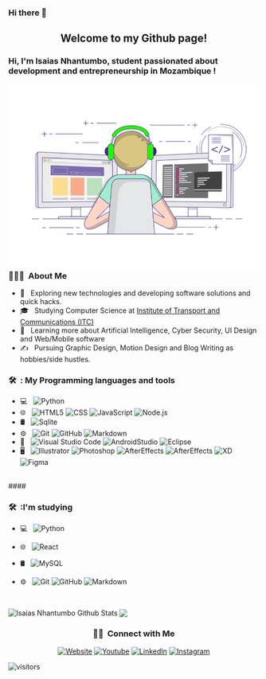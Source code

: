 ### Hi there 👋

<h2 align=center>Welcome to my Github page! </h2>

### Hi, I'm Isaias Nhantumbo, student passionated about development and entrepreneurship in Mozambique !

<img align="right" alt="GIF" src="https://raw.githubusercontent.com/devSouvik/devSouvik/master/gif3.gif" width="500"/>

<h3> 👨🏻‍💻 &nbsp;About Me </h3>

- 🤔 &nbsp; Exploring new technologies and developing software solutions and quick hacks.
- 🎓 &nbsp; Studying Computer Science at
  <a target_blank href="https://www.itc.ac.mz">Institute of Transport and Communications (ITC)</a>
- 🌱 &nbsp; Learning more about Artificial Intelligence, Cyber Security, UI Design and Web/Mobile software 
- ✍️ &nbsp; Pursuing Graphic Design, Motion Design and Blog Writing as hobbies/side hustles.

#### <h3> 🛠 &nbsp;: My Programming languages and tools</h3>

- 💻 &nbsp;
  ![Python](https://img.shields.io/badge/-Flutter-333333?style=flat&logo=flutter)
- 🌐 &nbsp;
  ![HTML5](https://img.shields.io/badge/-HTML5-333333?style=flat&logo=HTML5)
  ![CSS](https://img.shields.io/badge/-CSS-333333?style=flat&logo=CSS3&logoColor=1572B6)
  ![JavaScript](https://img.shields.io/badge/-JavaScript-333333?style=flat&logo=javascript)
  ![Node.js](https://img.shields.io/badge/-Node.js-333333?style=flat&logo=node.js)
- 🛢 &nbsp;
  ![Sqlite](https://img.shields.io/badge/-Sqlite-333333?style=flat&logo=sqlite)
- ⚙️ &nbsp;
  ![Git](https://img.shields.io/badge/-Git-333333?style=flat&logo=git)
  ![GitHub](https://img.shields.io/badge/-GitHub-333333?style=flat&logo=github)
  ![Markdown](https://img.shields.io/badge/-Markdown-333333?style=flat&logo=markdown)
- 🔧 &nbsp;
  ![Visual Studio Code](https://img.shields.io/badge/-Visual%20Studio%20Code-333333?style=flat&logo=visual-studio-code&logoColor=007ACC)
  ![AndroidStudio](https://img.shields.io/badge/-Android_Studio-333333?style=flat&logo=android)
  ![Eclipse](https://img.shields.io/badge/-Eclipse-333333?style=flat&logo=eclipse-ide&logoColor=2C2255)
- 🖥 &nbsp;
  ![Illustrator](https://img.shields.io/badge/-Illustrator-333333?style=flat&logo=adobe-illustrator)
  ![Photoshop](https://img.shields.io/badge/-Photoshop-333333?style=flat&logo=adobe-photoshop)
  ![AfterEffects](https://img.shields.io/badge/-After_Efects-333333?style=flat&logo=adobe-after-effects)
  ![AfterEffects](https://img.shields.io/badge/-Premiere_Pro-333333?style=flat&logo=adobe-Premiere-Pro)
![XD](https://img.shields.io/badge/-XD-333333?style=flat&logo=adobe-Xd)
![Figma](https://img.shields.io/badge/-Figma-333333?style=flat&logo=figma)

<br/>
#### <h3> 🛠 &nbsp;:I'm studying

</h3>

- 💻 &nbsp;
  ![Python](https://img.shields.io/badge/-Python-333333?style=flat&logo=python)
- 🌐 &nbsp;
  ![React](https://img.shields.io/badge/-React-333333?style=flat&logo=react)
- 🛢 &nbsp;
  ![MySQL](https://img.shields.io/badge/-MySQL-333333?style=flat&logo=mysql)

- ⚙️ &nbsp;
  ![Git](https://img.shields.io/badge/-Git-333333?style=flat&logo=git)
  ![GitHub](https://img.shields.io/badge/-GitHub-333333?style=flat&logo=github)
  ![Markdown](https://img.shields.io/badge/-Markdown-333333?style=flat&logo=markdown)

<br/>

<p>
	<img align="center" src="https://github-readme-stats.vercel.app/api?username=isaiasnhantumbo&include_all_commits=true&count_private=true&show_icons=true&line_height=20&title_color=7A7ADB&icon_color=2234AE&text_color=D3D3D3&bg_color=0,000000,130F40" alt="Isaias Nhantumbo Github Stats">

  <img align="center" src="https://github-readme-stats.vercel.app/api/top-langs/?username=isaiasnhantumbo&layout=compact&show_icons=true&hide_border=true&theme=radical&title_color=8E2DE2&text_color=fff" />

</p>
<h3 align="center"> 🤝🏻 &nbsp;Connect with Me </h3>

<p align="center">
<a href="https://isaiasnhantumbo.github.io/"><img alt="Website" src="https://img.shields.io/badge/Website-isaias_nhantumbo-blue?style=flat-square&logo=google-chrome"></a>
<a href="https://www.youtube.com/channel/UCOyeYkH0MwJ6RrXTcEFFdAQ?view_as=subscriber"><img alt="Youtube" src="https://img.shields.io/badge/Channel-Isaias_Inside-blue?style=flat-square&logo=youtube"></a>
<a href="https://www.linkedin.com/in/isaias-nhantumbo-junior-733bb619b/"><img alt="LinkedIn" src="https://img.shields.io/badge/LinkedIn-Isaias%20Nhantumbo%20Junior-green?style=flat-square&logo=linkedin"></a>
<a href="https://www.instagram.com/isaias_here/"><img alt="Instagram" src="https://img.shields.io/badge/Instagram-isaias__here_-blue??style=for-the-badge&logo=instagram"></a>

![visitors](https://visitor-badge.glitch.me/badge?page_id=isaiasnhantumbo.isaiasnhantumbo)

</p>
